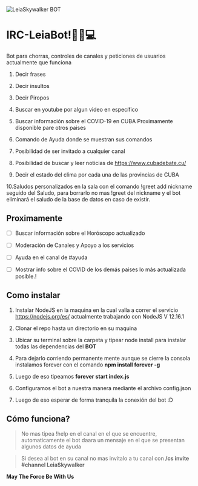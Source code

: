 
![LeiaSkywalker BOT](https://i.ibb.co/HXTctRy/leia.jpg)

# IRC-LeiaBot!🖤📡💻

Bot para chorras, controles de canales y peticiones de usuarios actualmente que funciona

  

1. Decir frases

2. Decir insultos

3. Decir Piropos

4. Buscar en youtube por algun video en específico

5. Buscar información sobre el COVID-19 en CUBA Proximamente disponible pare otros paises

6. Comando de Ayuda donde se muestran sus comandos

7. Posibilidad de ser invitado a cualquier canal

8. Posibilidad de buscar y leer noticias de https://www.cubadebate.cu/

9. Decir el estado del clima por cada una de las provincias de CUBA

10.Saludos personalizados en la sala con el comando !greet add nickname seguido del Saludo, para borrarlo no mas !greet del nickname y el bot eliminará el saludo de la base de datos en caso de existir.

## Proximamente

- [ ] Buscar información sobre el Horóscopo actualizado

- [ ] Moderación de Canales y Apoyo a los servicios

- [ ] Ayuda en el canal de #ayuda

- [ ] Mostrar info sobre el COVID de los demás paises lo más actualizada posible.!
 

  

## Como instalar

  

1. Instalar NodeJS en la maquina en la cual valla a correr el servicio https://nodejs.org/es/ actualmente trabajando con NodeJS V 12.16.1

2. Clonar el repo hasta un directorio en su maquina

3. Ubicar su terminal sobre la carpeta y tipear node install para instalar todas las dependencias del **BOT**

4. Para dejarlo corriendo permanente mente aunque se cierre la consola instalamos forever con el comando **npm install forever -g**
5. Luego de eso tipeamos **forever start index.js**

7. Configuramos el bot a nuestra manera mediante el archivo config.json

8. Luego de eso esperar de forma tranquila la conexión del bot :D

## Cómo funciona?

  

> No mas tipea !help en el canal en el que se encuentre, automaticamente el bot daara un mensaje en el que se presentan algunos datos de ayuda

> Si desea al bot en su canal no mas invitalo a tu canal con 
> **/cs invite #channel LeiaSkywalker**

  

**May The Force Be With Us**

 

